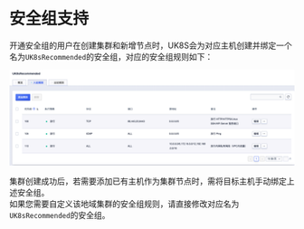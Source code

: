 # 安全组支持

开通安全组的用户在创建集群和新增节点时，UK8S会为对应主机创建并绑定一个名为` UK8sRecommended `的安全组，对应的安全组规则如下：

![](/images/userguide/安全组.png)


集群创建成功后，若需要添加已有主机作为集群节点时，需将目标主机手动绑定上述安全组。   
如果您需要自定义该地域集群的安全组规则，请直接修改对应名为` UK8sRecommended `的安全组。
